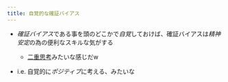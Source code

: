 ```yaml
---
title: 自覚的な確証バイアス
---
```


* *確証バイアス*である事を頭のどこかで*自覚*しておけば、確証バイアスは*精神安定*の為の便利なスキルな気がする
  
  * [二重思考](%E4%BA%8C%E9%87%8D%E6%80%9D%E8%80%83.md)みたいな感じだw
* i.e. 自覚的に*ポジティブ*に考える、みたいな
